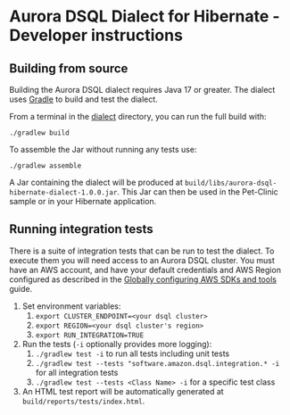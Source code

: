 # Aurora DSQL Dialect for Hibernate - Developer instructions

## Building from source

Building the Aurora DSQL dialect requires Java 17 or greater. The dialect uses [Gradle](https://gradle.org/) to build and
test the dialect.

From a terminal in the [dialect](../dialect) directory, you can run the full build with:

`./gradlew build`

To assemble the Jar without running any tests use:

`./gradlew assemble`

A Jar containing the dialect will be produced at `build/libs/aurora-dsql-hibernate-dialect-1.0.0.jar`. This Jar can
then be used in the Pet-Clinic sample or in your Hibernate application.

## Running integration tests

There is a suite of integration tests that can be run to test the dialect. To execute them you will need access
to an Aurora DSQL cluster. You must have an AWS account, and have your default credentials and AWS Region
configured as described in the [Globally configuring AWS SDKs and tools](https://docs.aws.amazon.com/credref/latest/refdocs/creds-config-files.html)
guide.

1. Set environment variables:
    1. `export CLUSTER_ENDPOINT=<your dsql cluster>`
    2. `export REGION=<your dsql cluster's region>`
    3. `export RUN_INTEGRATION=TRUE`
2. Run the tests (`-i` optionally provides more logging):
   1. `./gradlew test -i` to run all tests including unit tests
   2. `./gradlew test --tests "software.amazon.dsql.integration.* -i`  for all integration tests
   3. `./gradlew test --tests <Class Name> -i`  for a specific test class
3. An HTML test report will be automatically generated at `build/reports/tests/index.html`.

